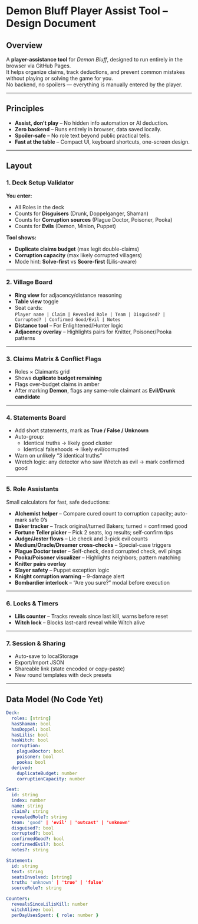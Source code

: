 # Demon Bluff Player Assist Tool – Design Document

## Overview
A **player-assistance tool** for *Demon Bluff*, designed to run entirely in the browser via GitHub Pages.  
It helps organize claims, track deductions, and prevent common mistakes without playing or solving the game for you.  
No backend, no spoilers — everything is manually entered by the player.

---

## Principles
- **Assist, don’t play** – No hidden info automation or AI deduction.
- **Zero backend** – Runs entirely in browser, data saved locally.
- **Spoiler-safe** – No role text beyond public practical tells.
- **Fast at the table** – Compact UI, keyboard shortcuts, one-screen design.

---

## Layout

### 1. Deck Setup Validator
**You enter:**
- All Roles in the deck 
- Counts for **Disguisers** (Drunk, Doppelganger, Shaman)
- Counts for **Corruption sources** (Plague Doctor, Poisoner, Pooka)
- Counts for **Evils** (Demon, Minion, Puppet)

**Tool shows:**
- **Duplicate claims budget** (max legit double-claims)
- **Corruption capacity** (max likely corrupted villagers)
- Mode hint: **Solve-first** vs **Score-first** (Lilis-aware)

---

### 2. Village Board
- **Ring view** for adjacency/distance reasoning
- **Table view** toggle
- Seat cards:  
  `Player name | Claim | Revealed Role | Team | Disguised? | Corrupted? | Confirmed Good/Evil | Notes`
- **Distance tool** – For Enlightened/Hunter logic
- **Adjacency overlay** – Highlights pairs for Knitter, Poisoner/Pooka patterns

---

### 3. Claims Matrix & Conflict Flags
- Roles × Claimants grid
- Shows **duplicate budget remaining**
- Flags over-budget claims in amber
- After marking **Demon**, flags any same-role claimant as **Evil/Drunk candidate**

---

### 4. Statements Board
- Add short statements, mark as **True / False / Unknown**
- Auto-group:
  - Identical truths → likely good cluster
  - Identical falsehoods → likely evil/corrupted
- Warn on unlikely “3 identical truths”
- Wretch logic: any detector who saw Wretch as evil → mark confirmed good

---

### 5. Role Assistants
Small calculators for fast, safe deductions:

- **Alchemist helper** – Compare cured count to corruption capacity; auto-mark safe 0’s
- **Baker tracker** – Track original/turned Bakers; turned = confirmed good
- **Fortune Teller picker** – Pick 2 seats, log results; self-confirm tips
- **Judge/Jester flows** – Lie check and 3-pick evil counts
- **Medium/Oracle/Dreamer cross-checks** – Special-case triggers
- **Plague Doctor tester** – Self-check, dead corrupted check, evil pings
- **Pooka/Poisoner visualizer** – Highlights neighbors; pattern matching
- **Knitter pairs overlay**
- **Slayer safety** – Puppet exception logic
- **Knight corruption warning** – 9-damage alert 
- **Bombardier interlock** – “Are you sure?” modal before execution

---

### 6. Locks & Timers
- **Lilis counter** – Tracks reveals since last kill, warns before reset
- **Witch lock** – Blocks last-card reveal while Witch alive

---

### 7. Session & Sharing
- Auto-save to localStorage
- Export/Import JSON
- Shareable link (state encoded or copy-paste)
- New round templates with deck presets

---

## Data Model (No Code Yet)
```yaml
Deck:
  roles: [string]
  hasShaman: bool
  hasDoppel: bool
  hasLilis: bool
  hasWitch: bool
  corruption:
    plagueDoctor: bool
    poisoner: bool
    pooka: bool
  derived:
    duplicateBudget: number
    corruptionCapacity: number

Seat:
  id: string
  index: number
  name: string
  claim?: string
  revealedRole?: string
  team: 'good' | 'evil' | 'outcast' | 'unknown'
  disguised?: bool
  corrupted?: bool
  confirmedGood?: bool
  confirmedEvil?: bool
  notes?: string

Statement:
  id: string
  text: string
  seatsInvolved: [string]
  truth: 'unknown' | 'true' | 'false'
  sourceRole?: string

Counters:
  revealsSinceLilisKill: number
  witchAlive: bool
  perDayUsesSpent: { role: number }
